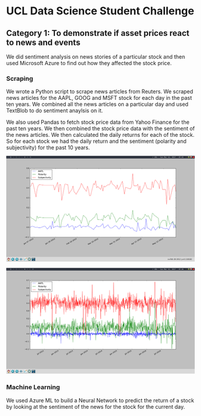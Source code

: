 # UCL Data Science Student Challenge

## Category 1: To demonstrate if asset prices react to news and events

We did sentiment analysis on news stories of a particular stock and then used
Microsoft Azure to find out how they affected the stock price.

### Scraping
We wrote a Python script to scrape news articles from Reuters. We scraped news articles
for the AAPL, GOOG and MSFT stock for each day in the past ten years. We combined all
the news articles on a particular day and used TextBlob to do sentiment anaylsis
on it.

We also used Pandas to fetch stock price data from Yahoo Finance for the past ten years.
We then combined the stock price data with the sentiment of the news articles.
We then calculated the daily returns for each of the stock. So for each
stock we had the daily return and the sentiment (polarity and subjectivity) for the past
10 years.

![image](visualisations/zoomed_in.png)

![image](visualisations/zoomed_out.png)

### Machine Learning
We used Azure ML to build a Neural Network to predict the return of a stock by
looking at the sentiment of the news for the stock for the current day.
